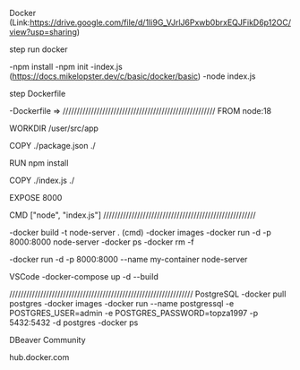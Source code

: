 Docker (Link:https://drive.google.com/file/d/1Ii9G_VJrlJ6Pxwb0brxEQJFikD6p12OC/view?usp=sharing)

step run docker

-npm install
-npm init
-index.js (https://docs.mikelopster.dev/c/basic/docker/basic)
-node index.js

step Dockerfile

-Dockerfile => 
//////////////////////////////////////////////////////
FROM node:18

WORKDIR /user/src/app

COPY ./package.json ./

RUN npm install

COPY ./index.js ./

EXPOSE 8000

CMD ["node", "index.js"]
//////////////////////////////////////////////////////

-docker build -t node-server . (cmd)
-docker images
-docker run -d -p 8000:8000 node-server
-docker ps
-docker rm -f <name>

-docker run -d -p 8000:8000 --name my-container node-server

VSCode
-docker-compose up -d --build

/////////////////////////////////////////////////////////////////
PostgreSQL
-docker pull postgres
-docker images
-docker run --name postgressql -e POSTGRES_USER=admin -e POSTGRES_PASSWORD=topza1997 -p 5432:5432 -d postgres
-docker ps

DBeaver Community

hub.docker.com

